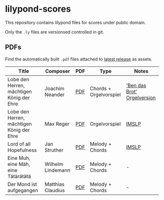 # lilypond-scores
This repository contains lilypond files for scores under public domain.

Only the `.ly` files are versionsed controlled in git.

## PDFs
Find the automatically built `.pdf` files attached to [latest release](https://github.com/ranacrocando/lilypond-scores/releases/latest) as assets.

| Title | Composer | PDF | Type |Notes|
|-------|----------|-----|------|-----|
|Lobe den Herren, mächtigen König der Ehre|Joachim Neander|[PDF](https://github.com/ranacrocando/lilypond-scores/releases/latest/download/lobe-den-herren.pdf)|Chords + Orgelvorspiel|['Ben das Brot' Orgelversion](https://www.youtube.com/watch?v=LqKfq1y2BJE)|
|Lobe den Herren, mächtigen König der Ehre|Max Reger|[PDF](https://github.com/ranacrocando/lilypond-scores/releases/latest/download/max-reger-lobe-den-herren.pdf)|Orgelvorspiel|[IMSLP](https://imslp.org/wiki/Special:ReverseLookup/929643)|
|Lord of all Hopefulness|Jan Struther|[PDF](https://github.com/ranacrocando/lilypond-scores/releases/latest/download/lord-of-all-hopefulness.pdf)|Melody + Chords|[IMSLP](https://imslp.org/wiki/Special:ReverseLookup/928986)|
|Eine Muh, eine Mäh, eine Tätärätätä|Wilhelm Lindemann|[PDF](https://github.com/ranacrocando/lilypond-scores/releases/latest/download/eine-muh-eine-maeh.pdf)|Melody + Chords|-|
|Der Mond ist aufgegangen|Matthias Claudius|[PDF](https://github.com/ranacrocando/lilypond-scores/releases/latest/download/der-mond-is-aufgegangen.pdf)|Melody + Chords|-|

